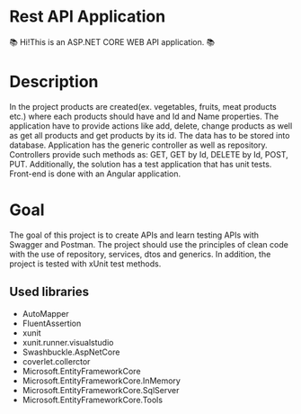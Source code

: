 # Rest API Application
📚 Hi!This is an ASP.NET CORE WEB API application. 📚 

# Description 
In the project products are created(ex. vegetables, fruits, meat products etc.) where each products should have and Id and Name properties. The application have to provide actions like add, delete, change products as well as get all products and get products by its id. The data has to be stored into database. Application has the generic controller as well as repository. Controllers provide such methods as: GET, GET by Id, DELETE by Id, POST, PUT. Additionally, the solution has a test application that has unit tests. Front-end is done with an Angular application.

# Goal
The goal of this project is to create APIs and learn testing APIs with Swagger and Postman. The project should use the principles of clean code with the use of repository, services, dtos and generics. In addition, the project is tested with xUnit test methods. 


## Used libraries
- AutoMapper
- FluentAssertion
- xunit
- xunit.runner.visualstudio
- Swashbuckle.AspNetCore
- coverlet.collerctor
- Microsoft.EntityFrameworkCore
- Microsoft.EntityFrameworkCore.InMemory
- Microsoft.EntityFrameworkCore.SqlServer
- Microsoft.EntityFrameworkCore.Tools
